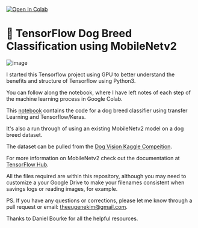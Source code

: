[![Open In Colab](https://colab.research.google.com/assets/colab-badge.svg)](https://colab.research.google.com/github/theeugenekim/tensorflow-dog-vision-classifier-2.0/blob/main/dog_vision_machine_learning.ipynb)

# 🐶 TensorFlow Dog Breed Classification using MobileNetv2

![image](https://user-images.githubusercontent.com/24239943/116844775-edec5800-ab98-11eb-8df2-ca04da2df44e.png)

I started this Tensorflow project using GPU to better understand the benefits and structure of Tensorflow using Python3.

You can follow along the notebook, where I have left notes of each step of the machine learning process in Google Colab.

This [notebook](https://github.com/theeugenekim/dog-vision-tensorflow/blob/main/dog_vision_machine_learning.ipynb) contains the code for a dog breed classifier using transfer Learning and Tensorflow/Keras.

It's also a run through of using an existing MobileNetv2 model on a dog breed dataset.

The dataset can be pulled from the [Dog Vision Kaggle Compeition](https://www.kaggle.com/c/dog-breed-identification).

For more information on MobileNetv2 check out the documentation at [TensorFlow Hub](https://tfhub.dev/google/imagenet/mobilenet_v2_130_224/classification/4).

All the files required are within this repository, although you may need to customize a your Google Drive to make your filenames consistent when savings logs or reading images, for example.

PS. If you have any questions or corrections, please let me know through a pull request or email: theeugenekim@gmail.com.

Thanks to Daniel Bourke for all the helpful resources.
